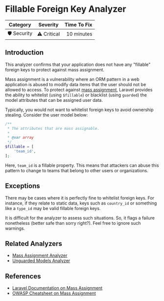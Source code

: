 # Fillable Foreign Key Analyzer

| Category       | Severity   | Time To Fix  |
| -------------  |:----------:| ------------:|
| 🛡️ Security    | ⚠️ Critical | 10 minutes   |

## Introduction

This analyzer confirms that your application does not have any "fillable" foreign keys to protect against mass assignment.

Mass assignment is a vulnerability where an ORM pattern in a web application is abused to modify data items that the user should not be allowed to access. To protect against [mass assignment](https://laravel.com/docs/eloquent#mass-assignment), Laravel provides the ability to whitelist (using `$fillable`) or blacklist (using `guarded`) the model attributes that can be assigned user data.

Typically, you would not want to whitelist foreign keys to avoid ownership stealing. Consider the user model below:

```php
/**
 * The attributes that are mass assignable.
 *
 * @var array
 */
$fillable = [
    'team_id',
];
``` 

Here, `team_id` is a fillable property. This means that attackers can abuse this pattern to change to teams that belong to other users or organizations.

## Exceptions

There may be cases where it is perfectly fine to whitelist foreign keys. For instance, if they relate to static data, keys such as `country_id` or something like a `type_id` may be valid fillable foreign keys.

It is difficult for the analyzer to assess such situations. So, it flags a failure nonetheless (better safe than sorry right?). Feel free to ignore such warnings.

## Related Analyzers

- [Mass Assignment Analyzer](mass-assignment-analyzer.html)
- [Unguarded Models Analyzer](unguarded-models-analyzer.html)

## References

- [Laravel Documentation on Mass Assignment](https://laravel.com/docs/eloquent#mass-assignment)
- [OWASP Cheatsheet on Mass Assignment](https://cheatsheetseries.owasp.org/cheatsheets/Mass_Assignment_Cheat_Sheet.html)